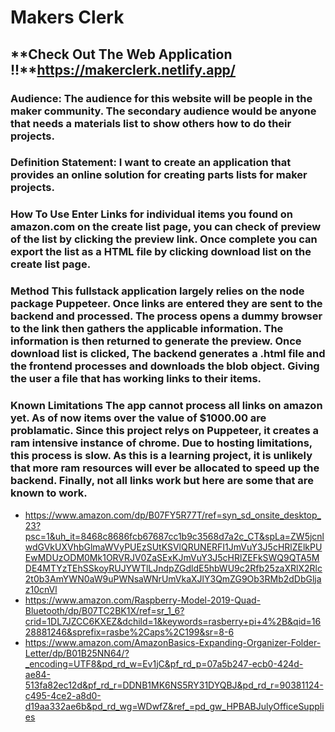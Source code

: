 
# **Makers Clerk**

## **Check Out The Web Application !!**https://makerclerk.netlify.app/

### **Audience:** The audience for this website will be people in the maker community. The secondary audience would be anyone that needs a materials list to show others how to do their projects.
### **Definition Statement**: I want to create an application that provides an online solution for creating parts lists for maker projects.
### **How To Use** Enter Links for individual items you found on amazon.com on the create list page, you can check of preview of the list by clicking the preview link. Once complete you can export the list as a HTML file by clicking download list on the create list page.
### **Method** This fullstack application largely relies on the node package Puppeteer. Once links are entered they are sent to the backend and processed. The process opens a dummy browser to the link then gathers the applicable information. The information is then returned to generate the preview. Once download list is clicked, The backend generates a .html file and the frontend processes and downloads the blob object. Giving the user a file that has working links to their items. 
### **Known Limitations** The app cannot process all links on amazon yet. As of now items over the value of $1000.00 are problamatic. Since this project relys on Puppeteer, it creates a ram intensive instance of chrome. Due to hosting limitations, this process is slow. As this is a learning project, it is unlikely that more ram resources will ever be allocated to speed up the backend. Finally, not all links work but here are some that are known to work.  

  * https://www.amazon.com/dp/B07FY5R77T/ref=syn_sd_onsite_desktop_23?psc=1&uh_it=8468c8686fcb67687cc1b9c3568d7a2c_CT&spLa=ZW5jcnlwdGVkUXVhbGlmaWVyPUEzSUtKSVlQRUNERFI1JmVuY3J5cHRlZElkPUEwMDUzODM0Mk1ORVRJV0ZaSExKJmVuY3J5cHRlZEFkSWQ9QTA5MDE4MTYzTEhSSkoyRUJYWTlLJndpZGdldE5hbWU9c2Rfb25zaXRlX2Rlc2t0b3AmYWN0aW9uPWNsaWNrUmVkaXJlY3QmZG9Ob3RMb2dDbGljaz10cnVl
  * https://www.amazon.com/Raspberry-Model-2019-Quad-Bluetooth/dp/B07TC2BK1X/ref=sr_1_6?crid=1DL7JZCC6KXEZ&dchild=1&keywords=rasberry+pi+4%2B&qid=1628881246&sprefix=rasbe%2Caps%2C199&sr=8-6
  * https://www.amazon.com/AmazonBasics-Expanding-Organizer-Folder-Letter/dp/B01B25NN64/?_encoding=UTF8&pd_rd_w=Ev1jC&pf_rd_p=07a5b247-ecb0-424d-ae84-513fa82ec12d&pf_rd_r=DDNB1MK6NS5RY31DYQBJ&pd_rd_r=90381124-c495-4ce2-a8d0-d19aa332ae6b&pd_rd_wg=WDwfZ&ref_=pd_gw_HPBABJulyOfficeSupplies
  


